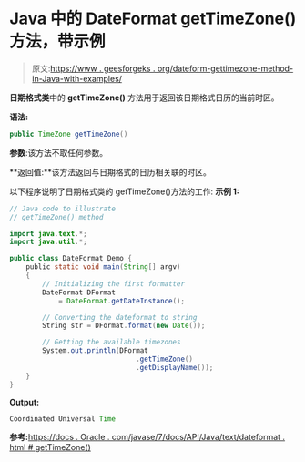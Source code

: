 # Java 中的 DateFormat getTimeZone()方法，带示例

> 原文:[https://www . geesforgeks . org/dateform-gettimezone-method-in-Java-with-examples/](https://www.geeksforgeeks.org/dateformat-gettimezone-method-in-java-with-examples/)

**日期格式类**中的 **getTimeZone()** 方法用于返回该日期格式日历的当前时区。

**语法:**

```java
public TimeZone getTimeZone()
```

**参数**:该方法不取任何参数。

**返回值:**该方法返回与日期格式的日历相关联的时区。

以下程序说明了日期格式类的 getTimeZone()方法的工作:
**示例 1:**

```java
// Java code to illustrate
// getTimeZone() method

import java.text.*;
import java.util.*;

public class DateFormat_Demo {
    public static void main(String[] argv)
    {
        // Initializing the first formatter
        DateFormat DFormat
            = DateFormat.getDateInstance();

        // Converting the dateformat to string
        String str = DFormat.format(new Date());

        // Getting the available timezones
        System.out.println(DFormat
                               .getTimeZone()
                               .getDisplayName());
    }
}
```

**Output:**

```java
Coordinated Universal Time

```

**参考:**[https://docs . Oracle . com/javase/7/docs/API/Java/text/dateformat . html # getTimeZone()](https://docs.oracle.com/javase/7/docs/api/java/text/DateFormat.html#getTimeZone())